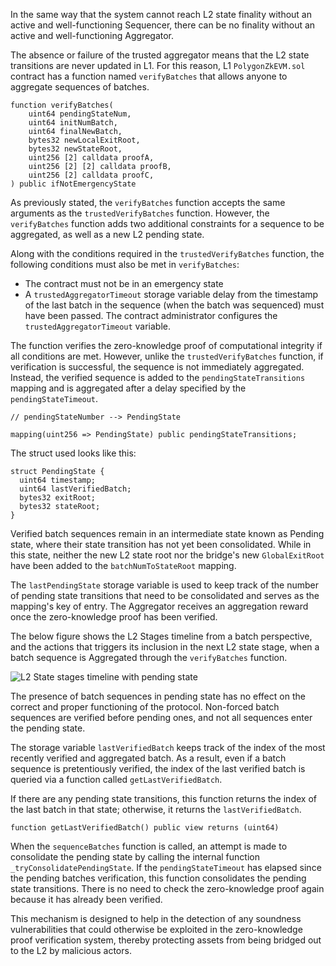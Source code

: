 In the same way that the system cannot reach L2 state finality without an active and well-functioning Sequencer, there can be no finality without an active and well-functioning Aggregator.

The absence or failure of the trusted aggregator means that the L2 state transitions are never updated in L1. For this reason, L1 `PolygonZkEVM.sol` contract has a function named `verifyBatches` that allows anyone to aggregate sequences of batches.

```pil
function verifyBatches(
    uint64 pendingStateNum,
    uint64 initNumBatch,
    uint64 finalNewBatch,
    bytes32 newLocalExitRoot,
    bytes32 newStateRoot,
    uint256 [2] calldata proofA,
    uint256 [2] [2] calldata proofB,
    uint256 [2] calldata proofC,
) public ifNotEmergencyState
```

As previously stated, the `verifyBatches` function accepts the same arguments as the `trustedVerifyBatches` function. However, the `verifyBatches` function adds two additional constraints for a sequence to be aggregated, as well as a new L2 pending state.

Along with the conditions required in the `trustedVerifyBatches` function, the following conditions must also be met in `verifyBatches`:

- The contract must not be in an emergency state
- A `trustedAggregatorTimeout` storage variable delay from the timestamp of the last batch in the sequence (when the batch was sequenced) must have been passed. The contract administrator configures the `trustedAggregatorTimeout` variable.

The function verifies the zero-knowledge proof of computational integrity if all conditions are met. However, unlike the `trustedVerifyBatches` function, if verification is successful, the sequence is not immediately aggregated. Instead, the verified sequence is added to the `pendingStateTransitions` mapping and is aggregated after a delay specified by the `pendingStateTimeout`.

```
// pendingStateNumber --> PendingState

mapping(uint256 => PendingState) public pendingStateTransitions;
```

The struct used looks like this:

```
struct PendingState {
  uint64 timestamp;
  uint64 lastVerifiedBatch;
  bytes32 exitRoot;
  bytes32 stateRoot;
}
```

Verified batch sequences remain in an intermediate state known as Pending state, where their state transition has not yet been consolidated. While in this state, neither the new L2 state root nor the bridge's new `GlobalExitRoot` have been added to the `batchNumToStateRoot` mapping.

The `lastPendingState` storage variable is used to keep track of the number of pending state transitions that need to be consolidated and serves as the mapping's key of entry. The Aggregator receives an aggregation reward once the zero-knowledge proof has been verified.

The below figure shows the L2 Stages timeline from a batch perspective, and the actions that triggers its inclusion in the next L2 state stage, when a batch sequence is Aggregated through the `verifyBatches` function.

![L2 State stages timeline with pending state](../../../../img/zkEVM/11l2-stages-timeline-pending.png)

The presence of batch sequences in pending state has no effect on the correct and proper functioning of the protocol. Non-forced batch sequences are verified before pending ones, and not all sequences enter the pending state.

The storage variable `lastVerifiedBatch` keeps track of the index of the most recently verified and aggregated batch. As a result, even if a batch sequence is pretentiously verified, the index of the last verified batch is queried via a function called `getLastVerifiedBatch`.

If there are any pending state transitions, this function returns the index of the last batch in that state; otherwise, it returns the `lastVerifiedBatch`.

```
function getLastVerifiedBatch() public view returns (uint64)
```

When the `sequenceBatches` function is called, an attempt is made to consolidate the pending state by calling the internal function `_tryConsolidatePendingState`. If the `pendingStateTimeout` has elapsed since the pending batches verification, this function consolidates the pending state transitions. There is no need to check the zero-knowledge proof again because it has already been verified.

This mechanism is designed to help in the detection of any soundness vulnerabilities that could otherwise be exploited in the zero-knowledge proof verification system, thereby protecting assets from being bridged out to the L2 by malicious actors.